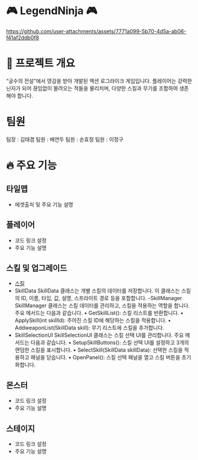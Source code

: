 # 🎮 LegendNinja 🎮

https://github.com/user-attachments/assets/7771a099-5b70-4d5a-ab06-f41af2ddb0f8


# 📌 프로젝트 개요
“궁수의 전설”에서 영감을 받아 개발된 액션 로그라이크 게임입니다. 
플레이어는 강력한 닌자가 되어 끊임없이 몰려오는 적들을 물리치며, 다양한 스킬과 무기를 조합하여 생존해야 합니다. 
# 팀원
팀장 : 김태겸
팀원 : 배연두
팀원 : 손효정
팀원 : 이정구

# 🔥 주요 기능
## 타일맵
- 에셋출처 및 주요 기능 설명
## 플레이어 
- 코드 링크 설정
- 주요 기능 설명
## 스킬 및 업그레이드
- [스킬](https://github.com/BeautifulMaple/LegendNinja/tree/main/Assets/Scripts/Skill)
- SkillData
  SkillData 클래스는 개별 스킬의 데이터를 저장합니다. 이 클래스는 스킬의 ID, 이름, 타입, 값, 설명, 스프라이트 경로 등을 포함합니다.
-SkillManager
  SkillManager 클래스는 스킬 데이터를 관리하고, 스킬을 적용하는 역할을 합니다. 주요 메서드는 다음과 같습니다.
  •	GetSkillList(): 스킬 리스트를 반환합니다.
  •	ApplySkill(int skillId): 주어진 스킬 ID에 해당하는 스킬을 적용합니다.
  •	AddweaponList(SkillData skill): 무기 리스트에 스킬을 추가합니다.
- SkillSelectionUI
  SkillSelectionUI 클래스는 스킬 선택 UI를 관리합니다. 주요 메서드는 다음과 같습니다.
  •	SetupSkillButtons(): 스킬 선택 UI를 설정하고 3개의 랜덤한 스킬을 표시합니다.
  •	SelectSkill(SkillData skillData): 선택한 스킬을 적용하고 패널을 닫습니다.
  •	OpenPanel(): 스킬 선택 패널을 열고 스킬 버튼을 초기화합니다.
## 몬스터
- 코드 링크 설정
- 주요 기능 설명
## 스테이지
- 코드 링크 설정
- 주요 기능 설명
